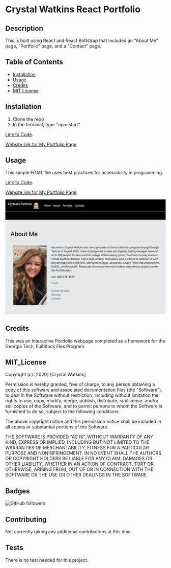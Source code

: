 # Crystal Watkins React Portfolio

## Description 

This is built using React and React Bottstrap that included an "About Me" page, "Portfolio" page, and a "Contact" page. 

## Table of Contents

* [Installation](#installation)
* [Usage](#usage)
* [Credits](#credits)
* [MIT License](#mit_license)


## Installation

1. Clone the repo
2. In the terminal, type "npm start"

[Link to Code](https://github.com/CrystalWatkins/Crystal-Watkins-Portfolio).
 
[Website link for My Portfolio Page](#)


## Usage 

This simple HTML file uses best practices for accessibility in programming.

[Link to Code](https://github.com/CrystalWatkins/Crystal-Watkins-Portfolio).
 
[Website link for My Portfolio Page](#).

![Web Page 1](./public/Images/portfoliopage.png)

## Credits

This was an Interactive Portfolio webpage completed as a homework for the Georgia Tech, 
FullStack Flex Program.

## MIT_License

Copyright (c) [2020] [Crystal Watkins]

Permission is hereby granted, free of charge, to any person obtaining a copy
of this software and associated documentation files (the "Software"), to deal
in the Software without restriction, including without limitation the rights
to use, copy, modify, merge, publish, distribute, sublicense, and/or sell
copies of the Software, and to permit persons to whom the Software is
furnished to do so, subject to the following conditions:

The above copyright notice and this permission notice shall be included in all
copies or substantial portions of the Software.

THE SOFTWARE IS PROVIDED "AS IS", WITHOUT WARRANTY OF ANY KIND, EXPRESS OR
IMPLIED, INCLUDING BUT NOT LIMITED TO THE WARRANTIES OF MERCHANTABILITY,
FITNESS FOR A PARTICULAR PURPOSE AND NONINFRINGEMENT. IN NO EVENT SHALL THE
AUTHORS OR COPYRIGHT HOLDERS BE LIABLE FOR ANY CLAIM, DAMAGES OR OTHER
LIABILITY, WHETHER IN AN ACTION OF CONTRACT, TORT OR OTHERWISE, ARISING FROM,
OUT OF OR IN CONNECTION WITH THE SOFTWARE OR THE USE OR OTHER DEALINGS IN THE
SOFTWARE.


## Badges

![GitHub followers](https://img.shields.io/github/followers/CrystalWatkins?style=social)

## Contributing

Not currently taking any additional contributions at this time.

## Tests

There is no test needed for this project. 

